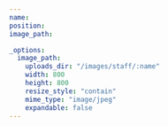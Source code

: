 ```yaml
---
name:
position:
image_path:

_options:
  image_path:
    uploads_dir: "/images/staff/:name"
    width: 800
    height: 800
    resize_style: "contain"
    mime_type: "image/jpeg"
    expandable: false
---
```

